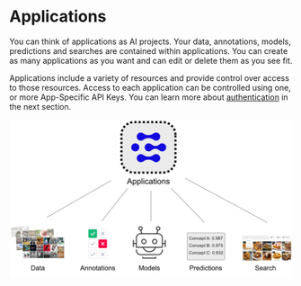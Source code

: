 # Applications

You can think of applications as AI projects. Your data, annotations, models, predictions and searches are contained within applications. You can create as many applications as you want and can edit or delete them as you see fit.

Applications include a variety of resources and provide control over access to those resources. Access to each application can be controlled using one, or more App-Specific API Keys. You can learn more about [authentication](https://docs.clarifai.com/getting-started/authentication) in the next section.

![](../../.gitbook/assets/applications%20%281%29%20%282%29.jpg)

